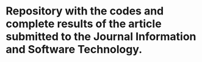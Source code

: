 # Repository with the codes and complete results of the article submitted to the Journal Information and Software Technology.
